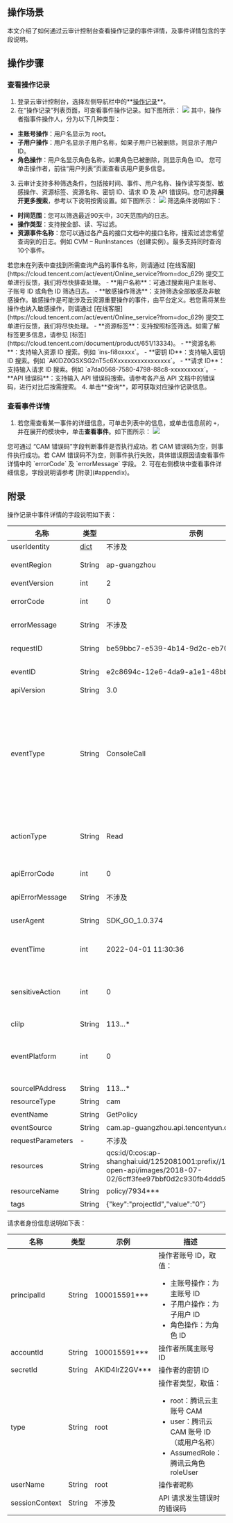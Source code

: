 ## 操作场景
本文介绍了如何通过云审计控制台查看操作记录的事件详情，及事件详情包含的字段说明。

## 操作步骤
### 查看操作记录
1. 登录云审计控制台，选择左侧导航栏中的**[操作记录](https://console.cloud.tencent.com/cloudaudit)**。
2. 在“操作记录”列表页面，可查看事件操作记录。如下图所示：
![](https://qcloudimg.tencent-cloud.cn/raw/e46a1cf68736371b427a05f278d31a2a.png)
其中，操作者指事件操作人，分为以下几种类型：
 - **主账号操作**：用户名显示为 root。
 - **子用户操作**：用户名显示子用户名称，如果子用户已被删除，则显示子用户 ID。
 - **角色操作**：用户名显示角色名称，如果角色已被删除，则显示角色 ID。
您可单击操作者，前往“用户列表”页面查看该用户更多信息。
3. 云审计支持多种筛选条件，包括按时间、事件、用户名称、操作读写类型、敏感操作、资源标签、资源名称、密钥 ID、请求 ID 及 API 错误码。您可选择**展开更多搜索**，参考以下说明按需设置。如下图所示：
![](https://qcloudimg.tencent-cloud.cn/raw/213eb7f6e029ddc56ecb658ad34c2a58.png)
筛选条件说明如下：
 - **时间范围**：您可以筛选最近90天中，30天范围内的日志。
 - **操作类型**：支持按全部、读、写过滤。
 - **资源事件名称**：您可以通过各产品的接口文档中的接口名称，搜索过滤您希望查询到的日志。例如 CVM – RunInstances（创建实例）。最多支持同时查询10个事件。
<dx-alert infotype="explain" title="">
若您未在列表中查找到所需查询产品的事件名称，则请通过 [在线客服](https://cloud.tencent.com/act/event/Online_service?from=doc_629) 提交工单进行反馈，我们将尽快排查处理。
</dx-alert>
 - **用户名称**：可通过搜索用户主账号、子账号 ID 或角色 ID 筛选日志。
 - **敏感操作筛选**：支持筛选全部敏感及非敏感操作。敏感操作是可能涉及云资源重要操作的事件，由平台定义。若您需将某些操作也纳入敏感操作，则请通过 [在线客服](https://cloud.tencent.com/act/event/Online_service?from=doc_629) 提交工单进行反馈，我们将尽快处理。
 - **资源标签**：支持按照标签筛选。如需了解标签更多信息，请参见 [标签](https://cloud.tencent.com/document/product/651/13334)。
 - **资源名称**：支持输入资源 ID 搜索。例如 `ins-fi8oxxxx`。
 - **密钥 ID**：支持输入密钥 ID 搜索。例如 `AKIDZ0GSXSG2nT5c6Xxxxxxxxxxxxxxxxx`。
 - **请求 ID**：支持输入请求 ID 搜索。例如 `a7da0568-7580-4798-88c8-xxxxxxxxxx`。
 - **API 错误码**：支持输入 API 错误码搜索。请参考各产品 API 文档中的错误码，进行对比后按需搜索。
4. 单击**查询**，即可获取对应操作记录信息。


### 查看事件详情
1. 若您需查看某一事件的详细信息，可单击列表中的信息，或单击信息前的 `+`，并在展开的模块中，单击**查看事件**。如下图所示：
![](https://qcloudimg.tencent-cloud.cn/raw/67e1cd70cba48f4f6a81e4139925b07a.png)
<dx-alert infotype="explain" title="">
您可通过 “CAM 错误码”字段判断事件是否执行成功。若 CAM 错误码为空，则事件执行成功。若 CAM 错误码不为空，则事件执行失败，具体错误原因请查看事件详情中的 `errorCode` 及 `errorMessage` 字段。
</dx-alert>
2. 可在右侧模块中查看事件详细信息，字段说明请参考 [附录](#appendix)。





## 附录[](id:appendix)
操作记录中事件详情的字段说明如下表：
<table>
<thead>
<tr>
<th width="20%">名称</th><th width="9%">类型</th>
<th width="32%">示例</th><th width="39%">描述</th>
</tr>
</thead>
<tbody><tr>
<td align="left">userIdentity</td>
<td align="left"><a href="#requester">dict</a></td>
<td align="left">不涉及</td>
<td align="left">请求者的身份信息</td>
</tr>
<tr>
<td align="left">eventRegion</td>
<td align="left">String</td>
<td align="left">ap-guangzhou</td>
<td align="left">请求的云服务所在集群区域</td>
</tr>
<tr>
<td align="left">eventVersion</td>
<td align="left">int</td>
<td align="left">2</td>
<td align="left">日志版本</td>
</tr>
<tr>
<td align="left">errorCode</td>
<td align="left">int</td>
<td align="left">0</td>
<td align="left">API 请求发生错误时的错误码</td>
</tr>
<tr>
<td align="left">errorMessage</td>
<td align="left">String</td>
<td align="left">不涉及</td>
<td align="left">API 请求发生错误时的错误信息</td>
</tr>
<tr>
<td align="left">requestID</td>
<td align="left">String</td>
<td align="left">be59bbc7-e539-4b14-9d2c-eb7061e61***</td>
<td align="left">请求 ID，每个 API 请求都会有一个请求 ID</td>
</tr>
<tr>
<td align="left">eventID</td>
<td align="left">String</td>
<td align="left">e2c8694c-12e6-4da9-a1e1-48bb703c0892</td>
<td align="left">事件 ID，由云审计生成的事件 GUID</td>
</tr>
<tr>
<td align="left">apiVersion</td>
<td align="left">String</td>
<td align="left">3.0</td>
<td align="left">API 版本</td>
</tr>
<tr>
<td align="left">eventType</td>
<td align="left">String</td>
<td align="left">ConsoleCall</td>
<td align="left">事件请求的源头类型，取值：
<ul style="margin-bottom:0px">
<li>ConsoleCall：请求由腾讯云控制台发起</li>
<li>ApiCall：请求由直接调用云 API 发起</li>
<li>MiniProgramCall：请求由云助手小程序发起</li>
</ul>
</td>
</tr>
<tr>
<td align="left">actionType</td>
<td align="left">String</td>
<td align="left">Read</td>
<td align="left">请求事件的读写类型，取值：
<ul style="margin-bottom:0px">
<li>Write：写类型</li>
<li>Read：读类型</li>
</ul>
</td>
</tr>
<tr>
<td align="left">apiErrorCode</td>
<td align="left">int</td>
<td align="left">0</td>
<td align="left">API 请求发生错误时的错误码</td>
</tr>
<tr>
<td align="left">apiErrorMessage</td>
<td align="left">String</td>
<td align="left">不涉及</td>
<td align="left">API 请求发生错误时的错误信息</td>
</tr>
<tr>
<td align="left">userAgent</td>
<td align="left">String</td>
<td align="left">SDK_GO_1.0.374</td>
<td align="left">发送 API 请求的客户端代理</td>
</tr>
<tr>
<td align="left">eventTime</td>
<td align="left">int</td>
<td align="left">2022-04-01 11:30:36</td>
<td align="left">事件的发生时间 （国内控制台一般为北京时间）</td>
</tr>
<tr>
<td align="left">sensitiveAction</td>
<td align="left">int</td>
<td align="left">0</td>
<td align="left">事件是否为敏感操作，取值：
<ul style="margin-bottom:0px">
<li>1：敏感操作</li>
<li>0：非敏感操作</li>
</ul>
</td>
</tr>
<tr>
<td align="left">cliIp</td>
<td align="left">String</td>
<td align="left">113.<em>.</em>.*</td>
<td align="left">事件发起的源 IP 地址</td>
</tr>
<tr>
<td align="left">eventPlatform</td>
<td align="left">int</td>
<td align="left">0</td>
<td align="left">事件是否为平台事件，取值：
<ul style="margin-bottom:0px">
<li>1：平台事件</li>
<li>0：非平台事件</li>
</ul>
</td>
</tr>
<tr>
<td align="left">sourceIPAddress</td>
<td align="left">String</td>
<td align="left">113.<em>.</em>.*</td>
<td align="left">源 IP 地址</td>
</tr>
<tr>
<td align="left">resourceType</td>
<td align="left">String</td>
<td align="left">cam</td>
<td align="left">请求的云服务名称</td>
</tr>
<tr>
<td align="left">eventName</td>
<td align="left">String</td>
<td align="left">GetPolicy</td>
<td align="left">请求的事件名称</td>
</tr>
<tr>
<td align="left">eventSource</td>
<td align="left">String</td>
<td align="left">cam.ap-guangzhou.api.tencentyun.com</td>
<td align="left">请求来源</td>
</tr>
<tr>
<td align="left">requestParameters</td>
<td align="left">-</td>
<td align="left">不涉及</td>
<td align="left">请求的入参信息</td>
</tr>
<tr>
<td align="left">resources</td>
<td align="left">String</td>
<td align="left">qcs:id/0:cos:ap-shanghai:uid/1252081001:prefix//1252081001/pdd-open-api/images/2018-07-02/6cff3fee97bbf0d2c930fb4ddd5658c4.jpeg</td>
<td align="left">事件的相关资源信息，是资源的 QCS</td>
</tr>
<tr>
<td align="left">resourceName</td>
<td align="left">String</td>
<td align="left">policy/7934***</td>
<td align="left">事件的相关资源名称</td>
</tr>
<tr>
<td align="left">tags</td>
<td align="left">String</td>
<td align="left">{"key":"projectId","value":"0"}</td>
<td align="left">资源标签</td>
</tr>
</tbody></table>

请求者身份信息说明如下表：[](id:requester)
<table>
<tr>
<th width="20%">名称</th><th width="9%">类型</th>
<th width="32%">示例</th><th width="39%">描述</th>
</tr>
</thead>
<tbody><tr>
<td align="left">principalId</td>
<td align="left">String</td>
<td align="left">100015591***</td>
<td align="left">操作者账号 ID，取值：
<ul class="params">
<li>主账号操作：为主账号 ID</li>
<li>子用户操作：为子用户 ID</li>
<li>角色操作：为角色 ID</li>
</ul>
</td>
</tr>
<tr>
<td align="left">accountId</td>
<td align="left">String</td>
<td align="left">100015591***</td>
<td align="left">操作者所属主账号 ID</td>
</tr>
<tr>
<td align="left">secretId</td>
<td align="left">String</td>
<td align="left">AKID4IrZ2GV***</td>
<td align="left">操作者的密钥 ID</td>
</tr>
<tr>
<td align="left">type</td>
<td align="left">String</td>
<td align="left">root</td>
<td align="left">操作者类型，取值：
<ul class="params">
<li>root：腾讯云主账号 CAM</li>
<li>user：腾讯云 CAM 账号 ID（或用户名称）</li>
<li>AssumedRole：腾讯云角色 roleUser</li>
</ul>
</td>
</tr>
<tr>
<td align="left">userName</td>
<td align="left">String</td>
<td align="left">root</td>
<td align="left">操作者昵称</td>
</tr>
<tr>
<td align="left">sessionContext</td>
<td align="left">String</td>
<td align="left">不涉及</td>
<td align="left">API 请求发生错误时的错误码</td>
</tr>
</tbody></table>

<style>
.params{margin-bottom:0px !important}
</style>
